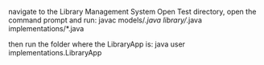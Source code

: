 navigate to the Library Management System Open Test directory, open the command prompt and run:
javac models/*.java library/*.java implementations/*.java

then run the folder where the LibraryApp is:
java user implementations.LibraryApp
